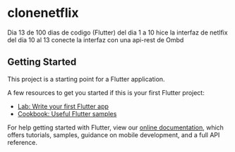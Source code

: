 # clonenetflix
Dia  13 de 100 dias de codigo (Flutter)
del dia 1 a 10 hice la interfaz de netlfix 
del dia 10 al 13 conecte la interfaz con una api-rest de Ombd
## Getting Started

This project is a starting point for a Flutter application.

A few resources to get you started if this is your first Flutter project:

- [Lab: Write your first Flutter app](https://flutter.dev/docs/get-started/codelab)
- [Cookbook: Useful Flutter samples](https://flutter.dev/docs/cookbook)

For help getting started with Flutter, view our
[online documentation](https://flutter.dev/docs), which offers tutorials,
samples, guidance on mobile development, and a full API reference.
